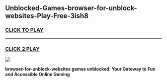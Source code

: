 
## Unblocked-Games-browser-for-unblock-websites-Play-Free-3ish8
<h3>
<a href="https://premium76.site?title=browser-for-unblock-websites&ref=10A">CLICK TO PLAY</a></h3>
<hr>

<h3>
<a href="https://premium76.site?title=browser-for-unblock-websites&ref=10A">CLICK 2 PLAY</a>
  
</h3>

<a href="https://premium76.site?title=browser-for-unblock-websites&ref=10A"><img src="https://clearcache.store/games.png"></a>


**browser-for-unblock-websites games unblocked: Your Gateway to Fun and Accessible Online Gaming**
